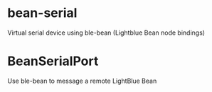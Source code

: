 bean-serial
=============

Virtual serial device using ble-bean (Lightblue Bean node bindings)



# BeanSerialPort

Use ble-bean to message a remote LightBlue Bean

